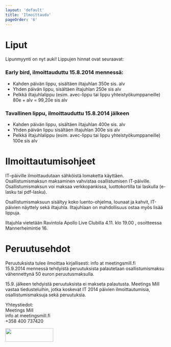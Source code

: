 ```yaml
---
layout: 'default'
title: 'Ilmoittaudu'
pageOrder: '6'
---
```

<div class="newscontent" class="clearfix">
<h1>Liput</h1>
<p>Lipunmyynti on nyt auki! Lippujen hinnat ovat seuraavat:</p>
<h3>Early bird, ilmoittauduttu 15.8.2014 mennessä:</h3>
<ul>
<li> Kahden päivän lippu, sisältäen iltajuhlan 350e sis. alv</li>
<li>Yhden päivän lippu, sisältäen iltajuhlan 250e sis alv </li>
<li>Pelkkä iltajuhlalippu (esim. avec-lippu tai lippu yhteistyökumppaneille) 80e + alv = 99,20e sis alv</li>
</ul>
<h3>Tavallinen lippu, ilmoittauduttu 15.8.2014 jälkeen</h3>
<ul><li> Kahden päivän lippu, sisältäen iltajuhlan 400e sis. alv</li>
<li>  Yhden päivän lippu sisältäen iltajuhlan 300e sis alv</li>
<li>  Pelkkä iltajuhlalippu (esim. avec-lippu tai lippu yhteistyökumppaneille) 100e sis alv</li>
</ul>
<h1>Ilmoittautumisohjeet</h1>
<p>IT–päiville ilmoittaudutaan sähköistä lomaketta käyttäen.
Osallistumismaksun maksaminen vahvistaa
osallistumisen IT-päiville. Osallistumismaksun voi maksaa verkkopankissa,
luottokortilla tai laskulla (e-lasku tai pdf-lasku). </p>
<p>
Osallistumismaksuun sisältyy koko luento-ohjelma, lounaat
ja kahvit, IT-päivien näyttely sekä iltajuhla. Iltajuhlaan on mahdollisuus
ostaa myös lisää lippuja.</p>
<p>Iltajuhla vietetään Ravintola Apollo Live Clubilla  4.11. klo 19.00 , osoitteessa Mannerheimintie 16. </p>
<h1>Peruutusehdot</h1>
<p>Peruutuksista tulee ilmoittaa kirjallisesti: info at meetingsmill.fi <br/>
15.9.2014 mennessä tehdyistä peruutuksista palautetaan osallistumismaksu
vähennettynä 50 euron peruutusmaksulla.</p>
<p>15.9. jälkeen tehdyistä peruutuksista ei makseta palautusta.
Meetings Mill vastaa tiedusteluihin, jotka koskevat IT 2014 päivien
ilmoittautumisia, osallistumismaksuja sekä peruutuksia.</p>
<p>Yhteystiedot:<br/>
Meetings Mill<br/>
info at meetingsmill.fi<br/>
+358 400 737420</p>
<div id="ilmoittaudu"><a href="https://ilmo.contio.fi/meetingsmill/main.aspx?id=103" target="_blank"><img src="../images/ilmo.png" width="150" height="42"></a></div>
</div>
